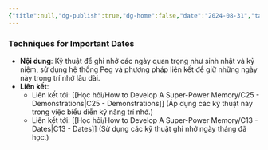 ```yaml
---
{"title":null,"dg-publish":true,"dg-home":false,"date":"2024-08-31","tags":["#book","#memory","#How_to_Develop_A_Super_Power_Memory"],"Chương":"Chương24","permalink":"/hoc-hoi/how-to-develop-a-super-power-memory/c24-birthdays/","dgPassFrontmatter":true,"noteIcon":"","updated":"2025-01-14T22:10:13.728+07:00"}
---
```


### Techniques for Important Dates

- **Nội dung**: Kỹ thuật để ghi nhớ các ngày quan trọng như sinh nhật và kỷ niệm, sử dụng hệ thống Peg và phương pháp liên kết để giữ những ngày này trong trí nhớ lâu dài.
- **Liên kết**:
    - Liên kết tới: [[Học hỏi/How to Develop A Super-Power Memory/C25 -  Demonstrations\|C25 -  Demonstrations]] (Áp dụng các kỹ thuật này trong việc biểu diễn kỹ năng trí nhớ.)
    - Liên kết tới: [[Học hỏi/How to Develop A Super-Power Memory/C13 - Dates\|C13 - Dates]] (Sử dụng các kỹ thuật ghi nhớ ngày tháng đã học.)